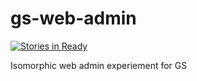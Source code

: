 # gs-web-admin

[![Stories in
Ready](https://badge.waffle.io/neezer/gs-web-admin.png?label=ready&title=Ready)](http://waffle.io/neezer/gs-web-admin)

Isomorphic web admin experiement for GS
